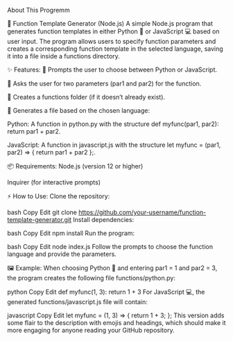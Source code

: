 About This Progremm 

🚀 Function Template Generator (Node.js)
A simple Node.js program that generates function templates in either Python 🐍 or JavaScript 💻 based on user input. The program allows users to specify function parameters and creates a corresponding function template in the selected language, saving it into a file inside a functions directory.

✨ Features:
🎯 Prompts the user to choose between Python or JavaScript.

🔢 Asks the user for two parameters (par1 and par2) for the function.

📁 Creates a functions folder (if it doesn’t already exist).

📝 Generates a file based on the chosen language:

Python: A function in python.py with the structure def myfunc(par1, par2): return par1 + par2.

JavaScript: A function in javascript.js with the structure let myfunc = (par1, par2) => { return par1 + par2 };.

📦 Requirements:
Node.js (version 12 or higher)

Inquirer (for interactive prompts)

⚡ How to Use:
Clone the repository:

bash
Copy
Edit
git clone https://github.com/your-username/function-template-generator.git
Install dependencies:

bash
Copy
Edit
npm install
Run the program:

bash
Copy
Edit
node index.js
Follow the prompts to choose the function language and provide the parameters.

🖼️ Example:
When choosing Python 🐍 and entering par1 = 1 and par2 = 3, the program creates the following file functions/python.py:

python
Copy
Edit
def myfunc(1, 3):
    return 1 + 3
For JavaScript 💻, the generated functions/javascript.js file will contain:

javascript
Copy
Edit
let myfunc = (1, 3) => {
    return 1 + 3;
};
This version adds some flair to the description with emojis and headings, which should make it more engaging for anyone reading your GitHub repository.
